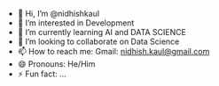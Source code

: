 - 👋 Hi, I’m @nidhishkaul
- 👀 I’m interested in Development 
- 🌱 I’m currently learning AI and DATA SCIENCE
- 💞️ I’m looking to collaborate on Data Science
- 📫 How to reach me: Gmail: nidhish.kaul@gmail.com
- 😄 Pronouns: He/Him
- ⚡ Fun fact: ...

<!---
nidhishkaul/nidhishkaul is a ✨ special ✨ repository because its `README.md` (this file) appears on your GitHub profile.
You can click the Preview link to take a look at your changes.
--->
